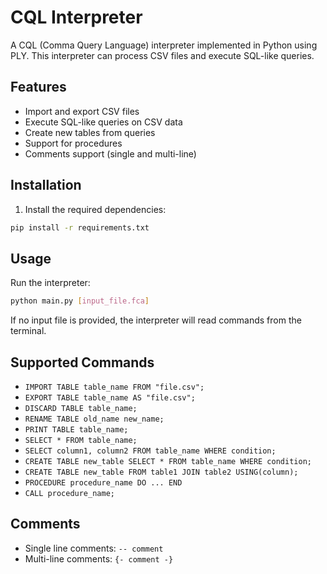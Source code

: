 # CQL Interpreter

A CQL (Comma Query Language) interpreter implemented in Python using PLY. This interpreter can process CSV files and execute SQL-like queries.

## Features

- Import and export CSV files
- Execute SQL-like queries on CSV data
- Create new tables from queries
- Support for procedures
- Comments support (single and multi-line)

## Installation

1. Install the required dependencies:
```bash
pip install -r requirements.txt
```

## Usage

Run the interpreter:
```bash
python main.py [input_file.fca]
```

If no input file is provided, the interpreter will read commands from the terminal.

## Supported Commands

- `IMPORT TABLE table_name FROM "file.csv";`
- `EXPORT TABLE table_name AS "file.csv";`
- `DISCARD TABLE table_name;`
- `RENAME TABLE old_name new_name;`
- `PRINT TABLE table_name;`
- `SELECT * FROM table_name;`
- `SELECT column1, column2 FROM table_name WHERE condition;`
- `CREATE TABLE new_table SELECT * FROM table_name WHERE condition;`
- `CREATE TABLE new_table FROM table1 JOIN table2 USING(column);`
- `PROCEDURE procedure_name DO ... END`
- `CALL procedure_name;`

## Comments

- Single line comments: `-- comment`
- Multi-line comments: `{- comment -}` 